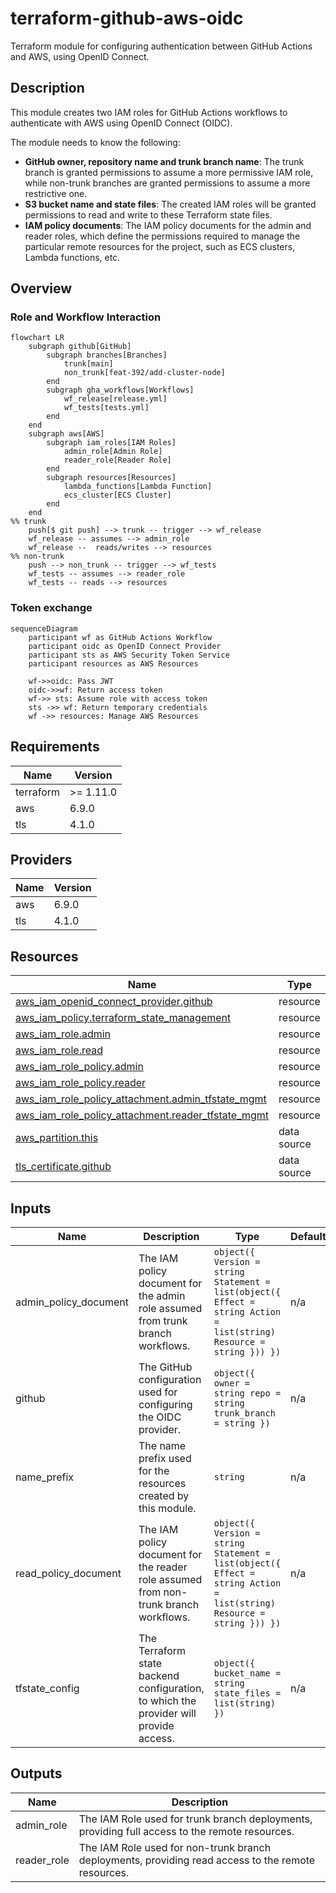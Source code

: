 # terraform-github-aws-oidc

Terraform module for configuring authentication between GitHub Actions and AWS, using OpenID Connect.

## Description

This module creates two IAM roles for GitHub Actions workflows to authenticate with AWS using OpenID Connect (OIDC).

The module needs to know the following:
- **GitHub owner, repository name and trunk branch name**: The trunk branch is granted permissions to assume a more permissive IAM role, while non-trunk branches are granted permissions to assume a more restrictive one.
- **S3 bucket name and state files**: The created IAM roles will be granted permissions to read and write to these Terraform state files.
- **IAM policy documents**: The IAM policy documents for the admin and reader roles, which define the permissions required to manage the particular remote resources for the project, such as ECS clusters, Lambda functions, etc.

## Overview

### Role and Workflow Interaction

```mermaid
flowchart LR
    subgraph github[GitHub]
        subgraph branches[Branches]
            trunk[main]
            non_trunk[feat-392/add-cluster-node]
        end
        subgraph gha_workflows[Workflows]
            wf_release[release.yml]
            wf_tests[tests.yml]
        end
    end
    subgraph aws[AWS]
        subgraph iam_roles[IAM Roles]
            admin_role[Admin Role]
            reader_role[Reader Role]
        end
        subgraph resources[Resources]
            lambda_functions[Lambda Function]
            ecs_cluster[ECS Cluster]
        end
    end
%% trunk
    push[$ git push] --> trunk -- trigger --> wf_release
    wf_release -- assumes --> admin_role
    wf_release --  reads/writes --> resources
%% non-trunk
    push --> non_trunk -- trigger --> wf_tests
    wf_tests -- assumes --> reader_role
    wf_tests -- reads --> resources
```

### Token exchange

```mermaid
sequenceDiagram
    participant wf as GitHub Actions Workflow
    participant oidc as OpenID Connect Provider
    participant sts as AWS Security Token Service
    participant resources as AWS Resources
    
    wf->>oidc: Pass JWT
    oidc->>wf: Return access token
    wf->> sts: Assume role with access token
    sts ->> wf: Return temporary credentials
    wf ->> resources: Manage AWS Resources
```

<!-- BEGIN_TF_DOCS -->
## Requirements

| Name | Version |
|------|---------|
| terraform | >= 1.11.0 |
| aws | 6.9.0 |
| tls | 4.1.0 |

## Providers

| Name | Version |
|------|---------|
| aws | 6.9.0 |
| tls | 4.1.0 |

## Resources

| Name | Type |
|------|------|
| [aws_iam_openid_connect_provider.github](https://registry.terraform.io/providers/hashicorp/aws/6.9.0/docs/resources/iam_openid_connect_provider) | resource |
| [aws_iam_policy.terraform_state_management](https://registry.terraform.io/providers/hashicorp/aws/6.9.0/docs/resources/iam_policy) | resource |
| [aws_iam_role.admin](https://registry.terraform.io/providers/hashicorp/aws/6.9.0/docs/resources/iam_role) | resource |
| [aws_iam_role.read](https://registry.terraform.io/providers/hashicorp/aws/6.9.0/docs/resources/iam_role) | resource |
| [aws_iam_role_policy.admin](https://registry.terraform.io/providers/hashicorp/aws/6.9.0/docs/resources/iam_role_policy) | resource |
| [aws_iam_role_policy.reader](https://registry.terraform.io/providers/hashicorp/aws/6.9.0/docs/resources/iam_role_policy) | resource |
| [aws_iam_role_policy_attachment.admin_tfstate_mgmt](https://registry.terraform.io/providers/hashicorp/aws/6.9.0/docs/resources/iam_role_policy_attachment) | resource |
| [aws_iam_role_policy_attachment.reader_tfstate_mgmt](https://registry.terraform.io/providers/hashicorp/aws/6.9.0/docs/resources/iam_role_policy_attachment) | resource |
| [aws_partition.this](https://registry.terraform.io/providers/hashicorp/aws/6.9.0/docs/data-sources/partition) | data source |
| [tls_certificate.github](https://registry.terraform.io/providers/hashicorp/tls/4.1.0/docs/data-sources/certificate) | data source |

## Inputs

| Name | Description | Type | Default | Required |
|------|-------------|------|---------|:--------:|
| admin_policy_document | The IAM policy document for the admin role assumed from trunk branch workflows. | ```object({ Version = string Statement = list(object({ Effect = string Action = list(string) Resource = string })) })``` | n/a | yes |
| github | The GitHub configuration used for configuring the OIDC provider. | ```object({ owner = string repo = string trunk_branch = string })``` | n/a | yes |
| name_prefix | The name prefix used for the resources created by this module. | `string` | n/a | yes |
| read_policy_document | The IAM policy document for the reader role assumed from non-trunk branch workflows. | ```object({ Version = string Statement = list(object({ Effect = string Action = list(string) Resource = string })) })``` | n/a | yes |
| tfstate_config | The Terraform state backend configuration, to which the provider will provide access. | ```object({ bucket_name = string state_files = list(string) })``` | n/a | yes |

## Outputs

| Name | Description |
|------|-------------|
| admin_role | The IAM Role used for trunk branch deployments, providing full access to the remote resources. |
| reader_role | The IAM Role used for non-trunk branch deployments, providing read access to the remote resources. |
<!-- END_TF_DOCS -->
